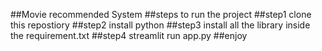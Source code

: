 ##Movie recommended System
##steps to run the project
##step1 clone this repostiory
##step2 install python
##step3 install all the library inside the requirement.txt
##step4 streamlit run app.py
##enjoy
